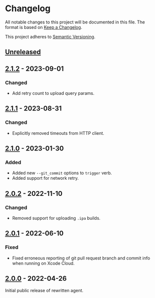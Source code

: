 # Changelog

All notable changes to this project will be documented in this file. The format
is based on [Keep a Changelog].

This project adheres to [Semantic Versioning].

## [Unreleased]

## [2.1.2] - 2023-09-01

### Changed

- Add retry count to upload query params.

## [2.1.1] - 2023-08-31

### Changed

- Explicitly removed timeouts from HTTP client.

## [2.1.0] - 2023-01-30

### Added

- Added new `--git_commit` options to `trigger` verb.
- Added support for network retry.

## [2.0.2] - 2022-11-10

### Changed

- Removed support for uploading `.ipa` builds.

## [2.0.1] - 2022-06-10

### Fixed

- Fixed erroneous reporting of git pull request branch and commit info when
  running on Xcode Cloud.

## [2.0.0] - 2022-04-26

Initial public release of rewritten agent.

[Unreleased]:   https://github.com/waldoapp/waldo-go-agent/compare/2.1.2...HEAD
[2.1.2]:        https://github.com/waldoapp/waldo-go-agent/compare/2.1.1...2.1.2
[2.1.1]:        https://github.com/waldoapp/waldo-go-agent/compare/2.1.0...2.1.1
[2.1.0]:        https://github.com/waldoapp/waldo-go-agent/compare/2.0.2...2.1.0
[2.0.2]:        https://github.com/waldoapp/waldo-go-agent/compare/2.0.1...2.0.2
[2.0.1]:        https://github.com/waldoapp/waldo-go-agent/compare/2.0.0...2.0.1
[2.0.0]:        https://github.com/waldoapp/waldo-go-agent/compare/1a5f9ae...2.0.0

[Keep a Changelog]:     https://keepachangelog.com
[Semantic Versioning]:  https://semver.org
